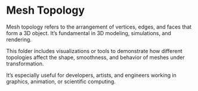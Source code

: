 # Mesh Topology

Mesh topology refers to the arrangement of vertices, edges, and faces that form a 3D object. It’s fundamental in 3D modeling, simulations, and rendering.

This folder includes visualizations or tools to demonstrate how different topologies affect the shape, smoothness, and behavior of meshes under transformation.

It’s especially useful for developers, artists, and engineers working in graphics, animation, or scientific computing.

